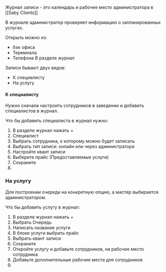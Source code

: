 Журнал записи - это календарь и рабочее место администратора в [[Saby Clients]]

В журнале администратор проверяет информацию о запланированных услугах.

 Открыть можно из:
- бэк офиса 
- Терминала 
- Телефона
В разделе журнал

Записи бывают двух видов:
- К специалисту
- На услугу

#### К специалисту
Нужно сначала настроить сотрудников в заведении и добавить специалистов в журнал.

Что бы добавить специалиста в журнал нужно:
1. В разделе журнал нажать +
2. Специалист
3. Выбрать сотрудника, к которому можно будет записать
4. Выбрать тип записи: онлайн или через администратора
5. Настройте квант записи
6. Выберите прайс (Предоставляемые услуги)
7. Сохраните
8. 

### На услугу 
Для построении очереди на конкретную опцию, а мастер выбирается администратором.

Что бы добавить услугу в журнал:
1. В разделе журнал нажать +
2. Выбрать Очередь
3. Написать название услуги
4. В блоке услуги выбрать прайс
5. Выбрать квант записи 
6. Сохраните
7. Откройте услугу и добавьте сотрудников, на рабочее место сотрудника
8. Добавьте дополнительные рабочие места для сотрудников
9. 

